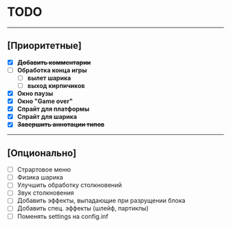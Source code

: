 ﻿# TODO

---

## [Приоритетные]

- [x] ~~**Добавить комментарии**~~
- [ ] **Обработка конца игры**
    + [ ] **вылет шарика**
    + [ ] **выход кирпичиков**
- [x] **Окно паузы**
- [x] **Окно "Game over"**
- [x] **Спрайт для платформы**
- [x] **Спрайт для шарика**
- [x] ~~**Завершить аннотации типов**~~

---

## [Опционально]

- [ ] Страртовое меню
- [ ] Физика шарика
- [ ] Улучшить обработку столкновений
- [ ] Звук столкновения
- [ ] Добавить эффекты, выпадающие при разрущении блока
- [ ] Добавить спец. эффекты (шлейф, партиклы)
- [ ] Поменять settings на config.inf
